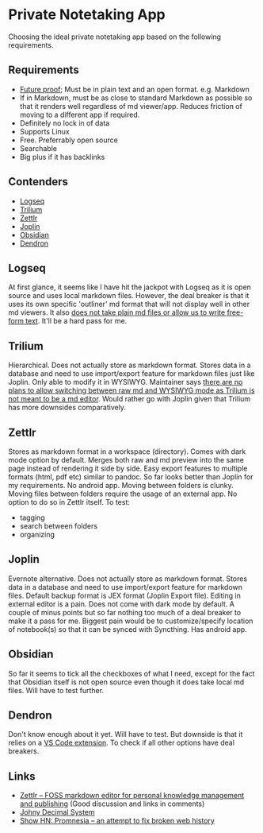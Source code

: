 # Private Notetaking App

Choosing the ideal private notetaking app based on the following requirements.

## Requirements

- [Future proof](https://sive.rs/plaintext
); Must be in plain text and an open format. e.g. Markdown
- If in Markdown, must be as close to standard Markdown as possible so that it renders well regardless of md viewer/app. Reduces friction of moving to a different app if required.
- Definitely no lock in of data
- Supports Linux
- Free. Preferrably open source
- Searchable
- Big plus if it has backlinks

## Contenders

- [Logseq](https://logseq.com/)
- [Trilium](https://github.com/zadam/trilium)
- [Zettlr](https://www.zettlr.com/)
- [Joplin](https://joplinapp.org/)
- [Obsidian](https://obsidian.md/)
- [Dendron](https://marketplace.visualstudio.com/items?itemName=dendron.dendron)

## Logseq

At first glance, it seems like I have hit the jackpot with Logseq as it is open source and uses local markdown files. However, the deal breaker is that it uses its own specific 'outliner' md format that will not display well in other md viewers. It also [does not take plain md files or allow us to write free-form text](https://news.ycombinator.com/item?id=29688400). It'll be a hard pass for me.

## Trilium

Hierarchical. Does not actually store as markdown format. Stores data in a database and need to use import/export feature for markdown files just like Joplin. Only able to modify it in WYSIWYG. Maintainer says [there are no plans to allow switching between raw md and WYSIWYG mode as Trilium is not meant to be a md editor](https://github.com/zadam/trilium/issues/2026#issuecomment-906657247). Would rather go with Joplin given that Trilium has more downsides comparatively.

## Zettlr

Stores as markdown format in a workspace (directory). Comes with dark mode option by default. Merges both raw and md preview into the same page instead of rendering it side by side. Easy export features to multiple formats (html, pdf etc) similar to pandoc. So far looks better than Joplin for my requirements. No android app. Moving between folders is clunky. Moving files between folders require the usage of an external app. No option to do so in Zettlr itself. To test:

- tagging
- search between folders
- organizing

## Joplin

Evernote alternative. Does not actually store as markdown format. Stores data in a database and need to use import/export feature for markdown files. Default backup format is JEX format (Joplin Export file). Editing in external editor is a pain. Does not come with dark mode by default. A couple of minus points but so far nothing too much of a deal breaker to make it a pass for me. Biggest pain would be to customize/specify location of notebook(s) so that it can be synced with Syncthing. Has android app.

## Obsidian

So far it seems to tick all the checkboxes of what I need, except for the fact that Obsidian itself is not open source even though it does take local md files. Will have to test further.

## Dendron

Don't know enough about it yet. Will have to test. But downside is that it relies on a [VS Code extension](https://marketplace.visualstudio.com/items?itemName=dendron.dendron). To check if all other options have deal breakers.

## Links

- [Zettlr – FOSS markdown editor for personal knowledge management and publishing](https://news.ycombinator.com/item?id=23723775) (Good discussion and links in comments)
- [Johny Decimal System](https://johnnydecimal.com/)
- [Show HN: Promnesia – an attempt to fix broken web history](https://news.ycombinator.com/item?id=23668507)